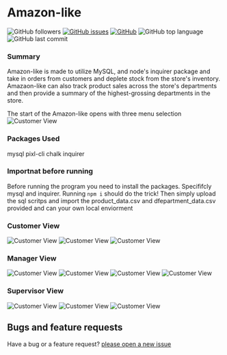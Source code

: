 # Amazon-like
![GitHub followers](https://img.shields.io/github/followers/cl33per?style=social)
[![GitHub issues](https://img.shields.io/github/issues/cl33per/Amazon-like)](https://github.com/cl33per/Amazon-like/issues)
[![GitHub](https://img.shields.io/github/license/cl33per/Amazon-like)](https://img.shields.io/github/license/cl33per/Amazon-like)
![GitHub top language](https://img.shields.io/github/languages/top/cl33per/Amazon-like)
![GitHub last commit](https://img.shields.io/github/last-commit/cl33per/Amazon-like)

### Summary

Amazon-like is made to utilize MySQL, and node's inquirer package and take in orders from customers and deplete stock from the store's inventory. Amazaon-like can also track product sales across the store's departments and then provide a summary of the highest-grossing departments in the store.

The start of the Amazon-like opens with three menu selection 
![Customer View](demo/MainMenu.png)
### Packages Used 
mysql
pixl-cli
chalk
inquirer

### Importnat before running

Before running the program you need to install the packages. Specififcly mysql and inquirer. 
Running `npm i` should do the trick!
Then simply upload the sql scritps and import the product_data.csv and dfepartment_data.csv provided and can your own local enviorment

### Customer View
![Customer View](demo/CustomerView.png)
![Customer View](demo/ViewProductsCustomer.png)
![Customer View](demo/PlaceAnOrder.png)



### Manager View
![Customer View](demo/ManageMain.png)
![Customer View](demo/ManagerNewProduct.png)
![Customer View](demo/ManagerLowInventory.png)
![Customer View](demo/ManagerAddInventory.png)

### Supervisor View
![Customer View](demo/SupervisorMenu.png)
![Customer View](demo/SalesDepartment.png)
![Customer View](demo/NewDepartment.png)

## Bugs and feature requests
Have a bug or a feature request? [please open a new issue](https://github.com/cl33per/Amazon-like/issues/new)
  